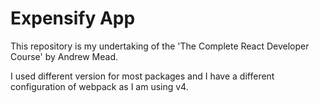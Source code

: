 # Expensify App

This repository is my undertaking of the 'The Complete React Developer Course' by Andrew Mead.

I used different version for most packages and I have a different configuration of webpack as I am using v4.